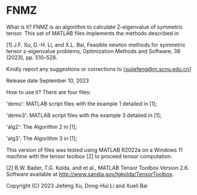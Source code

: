# FNMZ
What is it? FNMZ is an algorithm to calculate Z-eigenvalue of symmetric tensor. 
This set of MATLAB files implements the methods described in

[1] J.F. Xu, D.-H. Li, and X.L. Bai, Feasible newton methods for symmetric tensor z-eigenvalue problems, Optimization Methods and Software, 38 (2023), pp. 510–528.

Kindly report any suggestions or corrections to [xujiefeng@m.scnu.edu.cn]
 
Release date
September 10, 2023

How to use it? There are four files:

'demo': MATLAB script files with the example 1 detailed in [1];

'demo3': MATLAB script files with the example 3 detailed in [1];

'alg2': The Algorithm 2 in [1];

'alg3': The Algorithm 3 in [1];

This version of files was tested using MATLAB R2022a on a Windows 11 machine with the tensor toolbox [2] to proceed tensor computation.

[2] B.W. Bader, T.G. Kolda, and et al., MATLAB Tensor Toolbox Version 2.6. Software
available at http://www.sandia.gov/tgkolda/TensorToolbox.

Copyright (C) 2023  Jiefeng Xu, Dong-Hui Li and Xueli Bai
